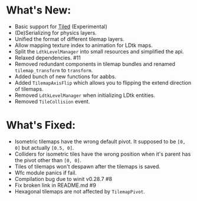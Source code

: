 # What's New:

- Basic support for [Tiled](https://www.mapeditor.org/) (Experimental)
- (De)Serializing for physics layers.
- Unified the format of different tilemap layers.
- Allow mapping texture index to animation for LDtk maps.
- Split the `LdtkLevelManager` into small resources and simplified the api.
- Relaxed dependencies. #11
- Removed redundant components in tilemap bundles and renamed `tilemap_transform` to `transform`.
- Added bunch of new functions for aabbs.
- Added `TilemapAxisFlip` which allows you to flipping the extend direction of tilemaps.
- Removed `LdtkLevelManager` when initializing LDtk entities.
- Removed `TileCollision` event.

# What's Fixed:

- Isometric tilemaps have the wrong default pivot. It supposed to be `[0, 0]` but actually `[0.5, 0]`.
- Colliders for isometric tiles have the wrong position when it's parent has the pivot other than `[0, 0]`.
- Tiles of tilemaps won't despawn after the tilemaps is saved.
- Wfc module panics if fail.
- Compilation bug due to winit v0.28.7 #8
- Fix broken link in README.md #9
- Hexagonal tilemaps are not affected by `TilemapPivot`.
